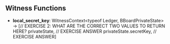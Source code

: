 

## Witness Functions

- **local_secret_key**: WitnessContext<typeof Ledger, BBoardPrivateState> → [// EXERCISE 2: WHAT ARE THE CORRECT TWO VALUES TO RETURN HERE?
    privateState, // EXERCISE ANSWER
    privateState.secretKey, // EXERCISE ANSWER]